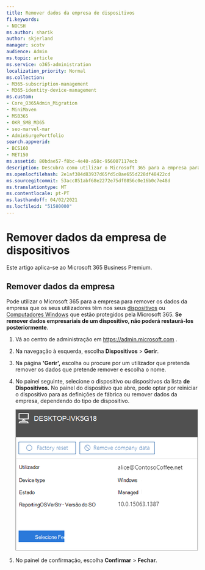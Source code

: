 ```yaml
---
title: Remover dados da empresa de dispositivos
f1.keywords:
- NOCSH
ms.author: sharik
author: skjerland
manager: scotv
audience: Admin
ms.topic: article
ms.service: o365-administration
localization_priority: Normal
ms.collection:
- M365-subscription-management
- M365-identity-device-management
ms.custom:
- Core_O365Admin_Migration
- MiniMaven
- MSB365
- OKR_SMB_M365
- seo-marvel-mar
- AdminSurgePortfolio
search.appverid:
- BCS160
- MET150
ms.assetid: 80bdae57-f8bc-4e40-a58c-956007117ecb
description: Descubra como utilizar o Microsoft 365 para a empresa para remover os dados da empresa que os seus utilizadores têm nos seus dispositivos ou Computadores Windows.
ms.openlocfilehash: 2e1af384d83937d65fd5c8ae655d228df48422cd
ms.sourcegitcommit: 53acc851abf68e2272e75df0856c0e16b0c7e48d
ms.translationtype: MT
ms.contentlocale: pt-PT
ms.lasthandoff: 04/02/2021
ms.locfileid: "51580000"
---
```

# <a name="remove-company-data-from-devices"></a>Remover dados da empresa de dispositivos

Este artigo aplica-se ao Microsoft 365 Business Premium.

## <a name="remove-company-data"></a>Remover dados da empresa

Pode utilizar o Microsoft 365 para a empresa para remover os dados da empresa que os seus utilizadores têm nos seus [dispositivos](app-protection-settings-for-android-and-ios.md) ou [Computadores Windows](protection-settings-for-windows-10-devices.md) que estão protegidos pela Microsoft 365. **Se remover dados empresariais de um dispositivo, não poderá restaurá-los posteriormente**. 
  
1. Vá ao centro de administração em <a href="https://go.microsoft.com/fwlink/p/?linkid=837890" target="_blank">https://admin.microsoft.com</a> .
    
2. Na navegação à esquerda, escolha **Dispositivos** \> **Gerir**.  
  
3. Na página **'Gerir',** escolha ou procure por um utilizador que pretenda remover os dados que pretende remover e escolha o nome. 
    
4. No painel seguinte, selecione o dispositivo ou dispositivos da lista **de Dispositivos.** No painel do dispositivo que abre, pode optar por reiniciar o dispositivo para as definições de fábrica ou remover dados da empresa, dependendo do tipo de dispositivo. 
    
    ![No painel de dados da empresa de remoção, selecione o dispositivo a partir do qual pretende remover os dados.](../media/resetorremove.png)
  
5. No painel de confirmação, escolha **Confirmar** \> **Fechar**.
    


